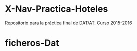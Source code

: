 # X-Nav-Practica-Hoteles
Repositorio para la práctica final de DAT/AT. Curso 2015-2016
# ficheros-Dat
